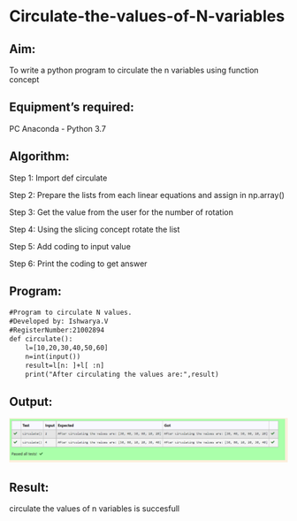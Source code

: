 # Circulate-the-values-of-N-variables
## Aim:
To write a python program to circulate the n variables using function concept
## Equipment’s required:
PC
Anaconda - Python 3.7
## Algorithm:
Step 1:
Import def circulate

Step 2:
Prepare the lists from each linear equations and assign in np.array()

Step 3:
Get the value from the user for the number of rotation

Step 4:
Using the slicing concept rotate the list

Step 5:
Add coding to input value

Step 6:
Print the coding to get answer

## Program:
~~~
#Program to circulate N values.
#Developed by: Ishwarya.V 
#RegisterNumber:21002894
def circulate():
    l=[10,20,30,40,50,60]
    n=int(input())
    result=l[n: ]+l[ :n] 
    print("After circulating the values are:",result)
~~~
    

## Output:
![output 1](png.png)

## Result:
circulate the values of n variables is succesfull
